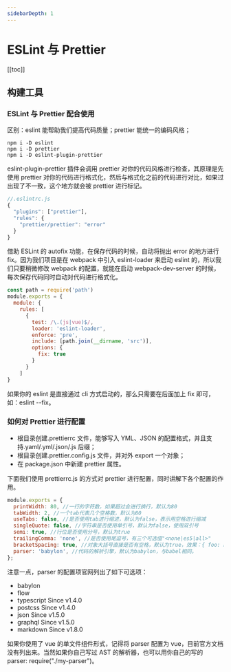 ```yaml
---
sidebarDepth: 1
---
```


# ESLint 与 Prettier

[[toc]]

## 构建工具

### ESLint 与 Prettier 配合使用

区别：eslint 能帮助我们提高代码质量；prettier 能统一的编码风格；

```
npm i -D eslint
npm i -D prettier
npm i -D eslint-plugin-prettier
```

eslint-plugin-prettier 插件会调用 prettier 对你的代码风格进行检查，其原理是先使用 prettier 对你的代码进行格式化，然后与格式化之前的代码进行对比，如果过出现了不一致，这个地方就会被 prettier 进行标记。

```js
//.eslintrc.js
{
  "plugins": ["prettier"],
  "rules": {
    "prettier/prettier": "error"
  }
}
```

借助 ESLint 的 autofix 功能，在保存代码的时候，自动将抛出 error 的地方进行 fix。因为我们项目是在 webpack 中引入 eslint-loader 来启动 eslint 的，所以我们只要稍微修改 webpack 的配置，就能在启动 webpack-dev-server 的时候，每次保存代码同时自动对代码进行格式化。

```js
const path = require('path')
module.exports = {
  module: {
    rules: [
      {
        test: /\.(js|vue)$/,
    	loader: 'eslint-loader',
    	enforce: 'pre',
    	include: [path.join(__dirname, 'src')],
    	options: {
          fix: true
    	}
      }
    ]
}
```

如果你的 eslint 是直接通过 cli 方式启动的，那么只需要在后面加上 fix 即可，如：eslint --fix。

### 如何对 Prettier 进行配置

- 根目录创建.prettierrc 文件，能够写入 YML、JSON 的配置格式，并且支持.yaml/.yml/.json/.js 后缀；
- 根目录创建.prettier.config.js 文件，并对外 export 一个对象；
- 在 package.json 中新建 prettier 属性。

下面我们使用 prettierrc.js 的方式对 prettier 进行配置，同时讲解下各个配置的作用。

```js
module.exports = {
  printWidth: 80, //一行的字符数，如果超过会进行换行，默认为80
  tabWidth: 2, //一个tab代表几个空格数，默认为80
  useTabs: false, //是否使用tab进行缩进，默认为false，表示用空格进行缩减
  singleQuote: false, //字符串是否使用单引号，默认为false，使用双引号
  semi: true, //行位是否使用分号，默认为true
  trailingComma: 'none', //是否使用尾逗号，有三个可选值"<none|es5|all>"
  bracketSpacing: true, //对象大括号直接是否有空格，默认为true，效果：{ foo: bar }
  parser: 'babylon', //代码的解析引擎，默认为babylon，与babel相同。
};
```

注意一点，parser 的配置项官网列出了如下可选项：

- babylon
- flow
- typescript Since v1.4.0
- postcss Since v1.4.0
- json Since v1.5.0
- graphql Since v1.5.0
- markdown Since v1.8.0

如果你使用了 vue 的单文件组件形式，记得将 parser 配置为 vue，目前官方文档没有列出来。当然如果你自己写过 AST 的解析器，也可以用你自己的写的 parser: require("./my-parser")。
